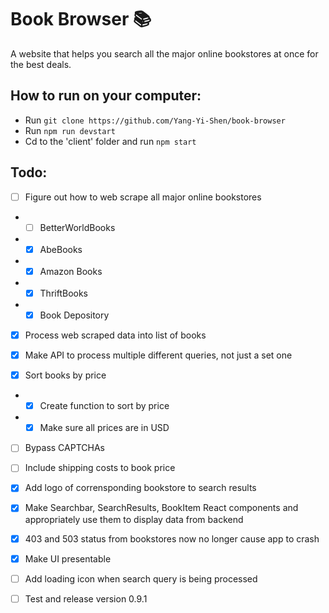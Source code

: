 # Book Browser 📚

A website that helps you search all the major online bookstores at once for the best deals.

## How to run on your computer:

- Run ```git clone https://github.com/Yang-Yi-Shen/book-browser```
- Run ```npm run devstart```
- Cd to the 'client' folder and run ```npm start```

## Todo:

- [ ] Figure out how to web scrape all major online bookstores
- - [ ] BetterWorldBooks
- - [x] AbeBooks
- - [x] Amazon Books
- - [x] ThriftBooks
- - [x] Book Depository

- [x] Process web scraped data into list of books

- [x] Make API to process multiple different queries, not just a set one

- [x] Sort books by price
- - [x] Create function to sort by price
- - [x] Make sure all prices are in USD

- [ ] Bypass CAPTCHAs

- [ ] Include shipping costs to book price

- [x] Add logo of corrensponding bookstore to search results

- [x] Make Searchbar, SearchResults, BookItem React components and appropriately use them to display data from backend

- [x] 403 and 503 status from bookstores now no longer cause app to crash

- [x] Make UI presentable

- [ ] Add loading icon when search query is being processed

- [ ] Test and release version 0.9.1